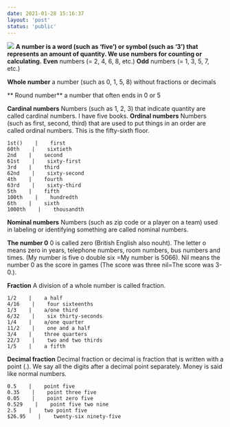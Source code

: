```yaml
---
date: 2021-01-28 15:16:37
layout: 'post'
status: 'public'
---
```

![](https://i.loli.net/2021/02/25/HjZx4cqYwFi6NkB.jpg)
**A number is a word (such as ‘five’) or symbol (such as ‘3’) that represents an amount of quantity. We use numbers for counting or calculating.**
**Even** numbers (= 2, 4, 6, 8, etc.)
**Odd** numbers (= 1, 3, 5, 7, etc.)

**Whole number**
a number (such as 0, 1, 5, 8) without fractions or decimals

** Round number**
a number that often ends in 0 or 5

**Cardinal numbers**
Numbers (such as 1, 2, 3) that indicate quantity are called cardinal numbers.
I have five books.
**Ordinal numbers**
Numbers (such as first, second, third) that are used to put things in an order are called ordinal numbers.
This is the fifty-sixth floor.

```table
1st()    |    first
60th    |    sixtieth
2nd    |    second
61st    |    sixty-first
3rd    |    third
62nd    |    sixty-second
4th    |    fourth
63rd    |    sixty-third
5th    |    fifth
100th    |    hundredth
6th    |    sixth
1000th    |    thousandth
```

**Nominal numbers**
Numbers (such as zip code or a player on a team) used in labeling or identifying something are called nominal numbers.

**The number 0**
0 is called zero (British English also nouht). The  letter o means zero in years, telephone numbers, room numbers, bus numbers and times. (My number is five o double six =My number is 5066). Nil means the number 0 as the score in games (The score was three nil=The score was 3-0.).

**Fraction**
A division of a whole number is called fraction.

```table
1/2    |    a half
4/16    |    four sixteenths
1/3    |    a/one third
6/32    |    six thirty-seconds
1/4    |    a/one quarter
11/2    |    one and a half
3/4    |    three quarters
22/3    |    two and two thirds
1/5    |    a fifth
```

**Decimal fraction**
Decimal fraction or decimal is fraction that is written with a point (.). We say all the digits after a decimal point separately. Money is said like normal numbers.

```table
0.5    |    point five
0.35    |    point three five
0.05    |    point zero five
0.529    |    point five two nine
2.5    |    two point five
$26.95    |    twenty-six ninety-five
```
